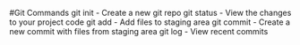 #Git Commands
git init - Create a new git repo
git status - View the changes to your project code
git add - Add files to staging area
git commit - Create a new commit with files from staging area
git log - View recent commits
